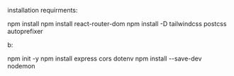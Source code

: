 installation requirments:

npm install 
npm install react-router-dom
npm install -D tailwindcss postcss autoprefixer


b:

npm init -y
npm install express cors dotenv
npm install --save-dev nodemon
